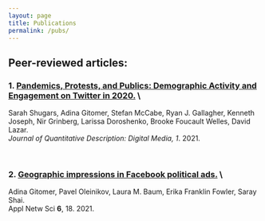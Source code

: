 ```yaml
---
layout: page
title: Publications
permalink: /pubs/
---
```


## Peer-reviewed articles:

### 1. [Pandemics, Protests, and Publics: Demographic Activity and Engagement on Twitter in 2020.](https://doi.org/10.51685/jqd.2021.002) \ 
Sarah Shugars, Adina Gitomer, Stefan McCabe, Ryan J. Gallagher, Kenneth Joseph, Nir Grinberg, Larissa Doroshenko, Brooke Foucault Welles, David Lazar. \
_Journal of Quantitative Description: Digital Media, 1_. 2021.

<br>

### 2. [Geographic impressions in Facebook political ads.](https://doi.org/10.1007/s41109-020-00350-7) \ 
Adina Gitomer, Pavel Oleinikov, Laura M. Baum, Erika Franklin Fowler, Saray Shai. \
Appl Netw Sci **6**, 18. 2021. 

